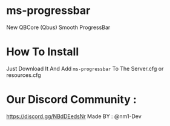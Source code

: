 # ms-progressbar
New QBCore (Qbus) Smooth ProgressBar

# How To Install
Just Download It And Add `ms-progressbar` To The Server.cfg or resources.cfg

# Our Discord Community :
https://discord.gg/NBdDEedsNr
Made BY : @nm1-Dev
